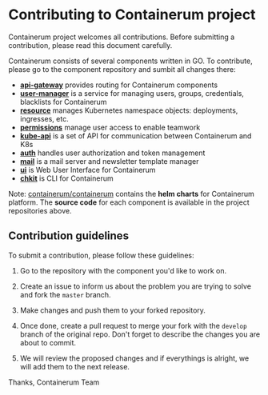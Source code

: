 # Contributing to Containerum project

Containerum project welcomes all contributions. 
Before submitting a contribution, please read this document carefully.

Containerum consists of several components written in GO. To contribute, please go to the component repository and sumbit all changes there:

* [**api-gateway**](https://github.com/containerum/gateway) provides routing for Containerum components
* [**user-manager**](https://github.com/containerum/user-manager) is a service for managing users, groups, credentials, blacklists for Containerum
* [**resource**](https://github.com/containerum/resource) manages Kubernetes namespace objects: deployments, ingresses, etc.
* [**permissions**](https://github.com/containerum/permissions) manage user access to enable teamwork
* [**kube-api**](https://github.com/containerum/kube-api) is a set of API for communication between Containerum and K8s
* [**auth**](https://github.com/containerum/auth) handles user authorization and token management
* [**mail**](https://github.com/containerum/mail) is a mail server and newsletter template manager
* [**ui**](https://github.com/containerum/ui) is Web User Interface for Containerum
* [**chkit**](https://github.com/containerum/chkit) is CLI for Containerum

Note: [containerum/containerum](https://github.com/containerum/containerum) contains the **helm charts** for Containerum platform. The **source code** for each component is available in the project repositories above.

## Contribution guidelines

To submit a contribution, please follow these guidelines:

1. Go to the repository with the component you'd like to work on.

2. Create an issue to inform us about the problem you are trying to solve and fork the `master` branch.

3. Make changes and push them to your forked repository.

4. Once done, create a pull request to merge your fork with the `develop` branch of the original repo. Don't forget to describe the changes you are about to commit.

5. We will review the proposed changes and if everythings is alright, we will add them to the next release.

Thanks,
Containerum Team
